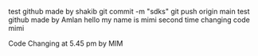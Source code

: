 test github made by shakib
git commit -m "sdks" 
git push origin main 
test github made by Amlan
hello my name is mimi
second time changing code mimi


Code Changing at 5.45 pm by MIM